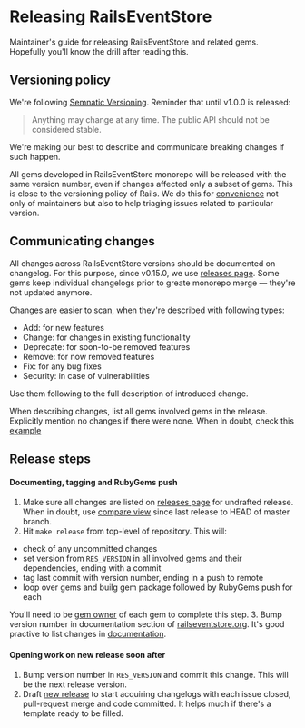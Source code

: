 # Releasing RailsEventStore

Maintainer's guide for releasing RailsEventStore and related gems. Hopefully you'll know the drill after reading this.

## Versioning policy

We're following [Semnatic Versioning](http://semver.org/#semantic-versioning-200). Reminder that until v1.0.0 is released:

> Anything may change at any time. The public API should not be considered stable.

We're making our best to describe and communicate breaking changes if such happen.

All gems developed in RailsEventStore monorepo will be released with the same version number, even if changes affected only a subset of gems. This is close to the versioning policy of Rails. We do this for [convenience](http://blog.arkency.com/why-we-follow-rails-repo-structure-in-rails-event-store/) not only of maintainers but also to help triaging issues related to particular version.

## Communicating changes

All changes across RailsEventStore versions should be documented on changelog. For this purpose, since v0.15.0, we use [releases page](https://github.com/RailsEventStore/rails_event_store/releases). Some gems keep individual changelogs prior to greate monorepo merge — they're not updated anymore.

Changes are easier to scan, when they're described with following types:

* Add: for new features
* Change: for changes in existing functionality
* Deprecate: for soon-to-be removed features
* Remove: for now removed features
* Fix: for any bug fixes
* Security: in case of vulnerabilities

Use them following to the full description of introduced change.

When describing changes, list all gems involved gems in the release. Explicitly mention no changes if there were none. When in doubt, check this [example](https://github.com/RailsEventStore/rails_event_store/releases/tag/v0.18.0)

## Release steps

#### Documenting, tagging and RubyGems push

1. Make sure all changes are listed on [releases page](https://github.com/RailsEventStore/rails_event_store/releases) for undrafted release. When in doubt, use [compare view](https://github.com/RailsEventStore/rails_event_store/compare/v0.17.0...master) since last release to HEAD of master branch.
2. Hit `make release` from top-level of repository. This will:
  - check of any uncommitted changes
  - set version from `RES_VERSION` in all involved gems and their dependencies, ending with a commit
  - tag last commit with version number, ending in a push to remote
  - loop over gems and builg gem package followed by RubyGems push for each

  You'll need to be [gem owner](https://rubygems.org/gems/rails_event_store) of each gem to complete this step.
3. Bump version number in documentation section of [railseventstore.org](https://railseventstore.org). It's good practive to list changes in [documentation](http://railseventstore.org/docs/changelog/).

#### Opening work on new release soon after

1. Bump version number in `RES_VERSION` and commit this change. This will be the next release version.
2. Draft [new release](https://github.com/RailsEventStore/rails_event_store/releases/new) to start acquiring changelogs with each issue closed, pull-request merge and code committed. It helps much if there's a template ready to be filled.
